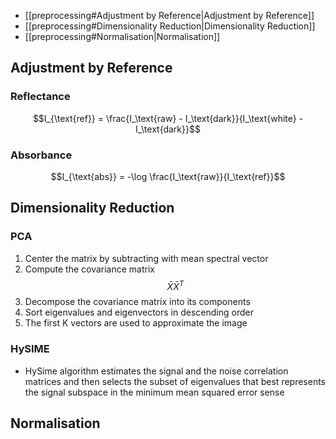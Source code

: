 
- [[preprocessing#Adjustment by Reference|Adjustment by Reference]]
- [[preprocessing#Dimensionality Reduction|Dimensionality Reduction]]
- [[preprocessing#Normalisation|Normalisation]]

## Adjustment by Reference
### Reflectance
$$I_{\text{ref}} = \frac{I_\text{raw} - I_\text{dark}}{I_\text{white} - I_\text{dark}}$$
### Absorbance
$$I_{\text{abs}} = -\log \frac{I_\text{raw}}{I_\text{ref}}$$

## Dimensionality Reduction
### PCA
1. Center the matrix by subtracting with mean spectral vector
2. Compute the covariance matrix $$\bar{X}\bar{X}^T$$
3. Decompose the covariance matrix into its components
4. Sort eigenvalues and eigenvectors in descending order
5. The first K vectors are used to approximate the image

### HySIME
- HySime algorithm estimates the signal and the noise correlation matrices and then selects the subset of eigenvalues that best represents the signal subspace in the minimum mean squared error sense

## Normalisation